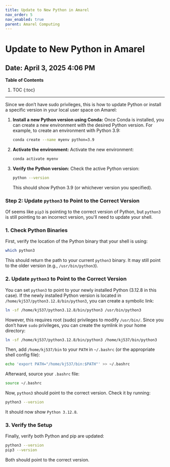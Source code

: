```yaml
---
title: Update to New Python in Amarel
nav_order: 5
nav_enabled: true 
parent: Amarel Computing
---
```



# Update to New Python in Amarel
Date: April 3, 2025 4:06 PM
---
**Table of Contents**
1. TOC
{:toc}
---


Since we don’t have sudo privileges, this is how to update Python or install a specific version in your local user space on Amarel: 

    
1. **Install a new Python version using Conda:**
Once Conda is installed, you can create a new environment with the desired Python version. For example, to create an environment with Python 3.9:
    
    ```bash
    conda create --name myenv python=3.9
    ```
    
3. **Activate the environment:**
Activate the new environment:
    
    ```bash
    conda activate myenv
    ```
    
4. **Verify the Python version:**
Check the active Python version:
    
    ```bash
    python --version
    ```
    
    This should show Python 3.9 (or whichever version you specified).
    

### **Step 2: Update `python3` to Point to the Correct Version**

Of seems like `pip3` is pointing to the correct version of Python, but `python3` is still pointing to an incorrect version, you'll need to update your shell.

### **1. Check Python Binaries**

First, verify the location of the Python binary that your shell is using:

```bash
which python3
```

This should return the path to your current `python3` binary. It may still point to the older version (e.g., `/usr/bin/python3`).

### **2. Update `python3` to Point to the Correct Version**

You can set `python3` to point to your newly installed Python (3.12.8 in this case). If the newly installed Python version is located in `/home/kj537/python3.12.8/bin/python3`, you can create a symbolic link:

```bash
ln -sf /home/kj537/python3.12.8/bin/python3 /usr/bin/python3
```

However, this requires root (sudo) privileges to modify `/usr/bin/`. Since you don’t have `sudo` privileges, you can create the symlink in your home directory:

```bash
ln -sf /home/kj537/python3.12.8/bin/python3 /home/kj537/bin/python3
```

Then, add `/home/kj537/bin` to your `PATH` in `~/.bashrc` (or the appropriate shell config file):

```bash
echo 'export PATH="/home/kj537/bin:$PATH"' >> ~/.bashrc
```

Afterward, source your `.bashrc` file:

```bash
source ~/.bashrc
```

Now, `python3` should point to the correct version. Check it by running:

```bash
python3 --version
```

It should now show `Python 3.12.8`.

### **3. Verify the Setup**

Finally, verify both Python and pip are updated:

```bash
python3 --version
pip3 --version
```

Both should point to the correct version.